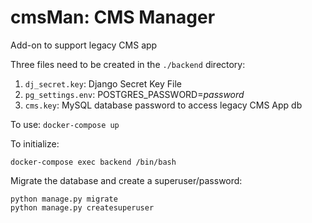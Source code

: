# cmsMan: CMS Manager

Add-on to support legacy CMS app

Three files need to be created in the `./backend` directory:

1. `dj_secret.key`: Django Secret Key File
2. `pg_settings.env`: POSTGRES_PASSWORD=*password*
3. `cms.key`: MySQL database password to access legacy CMS App db

To use: `docker-compose up`

To initialize:
```
docker-compose exec backend /bin/bash
```
Migrate the database and create a superuser/password:
```
python manage.py migrate
python manage.py createsuperuser
```
